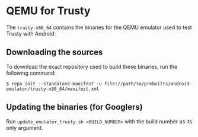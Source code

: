 # QEMU for Trusty

The `trusty-x86_64` contains the binaries for the QEMU emulator
used to test Trusty with Android.

## Downloading the sources

To download the exact repository used to build these binaries,
run the following command:

```
$ repo init --standalone-manifest -u file://path/to/prebuilts/android-emulator/trusty-x86_64/manifest.xml
```

## Updating the binaries (for Googlers)

Run `update_emulator_trusty.sh <BUILD_NUMBER>` with the build number as its
only argument.
